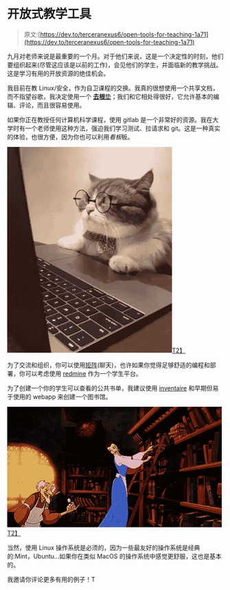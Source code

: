 # 开放式教学工具

> 原文:[https://dev.to/terceranexus6/open-tools-for-teaching-1a71](https://dev.to/terceranexus6/open-tools-for-teaching-1a71)

九月对老师来说是最重要的一个月。对于他们来说，这是一个决定性的时刻，他们要组织起来(尽管这应该是以前的工作)，会见他们的学生，并面临新的教学挑战。这是学习有用的开放资源的绝佳机会。

我目前在教 Linux/安全，作为自卫课程的交换。我真的很想使用一个共享文档，而不指望谷歌，我决定使用一个 [**去根**垫](https://pad.disroot.org/)；我们和它相处得很好，它允许基本的编辑、评论，而且很容易使用。

如果你正在教授任何计算机科学课程，使用 gitlab 是一个非常好的资源。我在大学时有一个老师使用这种方法，强迫我们学习测试、拉请求和 git。这是一种真实的体验，也很方便，因为你也可以利用*看板*板。

[![](img/290f648520d5db59d6c348f70cded5b1.png)T2】](https://res.cloudinary.com/practicaldev/image/fetch/s--SnR4c4lv--/c_limit%2Cf_auto%2Cfl_progressive%2Cq_66%2Cw_880/https://media1.giphy.com/media/VbnUQpnihPSIgIXuZv/giphy.gif%3Fcid%3D790b7611312cd37a3b5c03c622ebbef72ade67b694f6f3b0%26rid%3Dgiphy.gif)

为了交流和组织，你可以使用[矩阵](https://matrix.org/)(聊天)，也许如果你觉得足够舒适的编程和部署，你可以考虑使用 [redmine](https://www.redmine.org/) 作为一个学生平台。

为了创建一个你的学生可以查看的公共书单，我建议使用 [inventaire](https://inventaire.io/) 和早期但易于使用的 webapp 来创建一个图书馆。

[![](img/295893bb49d65ca8e3be78c929edecf2.png)T2】](https://i.giphy.com/media/7aPevwPAgsBkQ/giphy.gif)

当然，使用 Linux 操作系统是必须的，因为一些最友好的操作系统是经典的:Mint，Ubuntu...如果你在类似 MacOS 的操作系统中感觉更舒服，这也是基本的。

我邀请你评论更多有用的例子！T